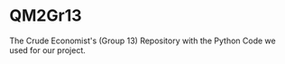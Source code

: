 # QM2Gr13
The Crude Economist's (Group 13) Repository  with the Python Code we used for our project.
